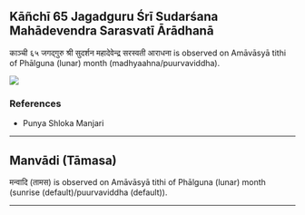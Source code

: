 ## Kāñchī 65 Jagadguru Śrī Sudarśana Mahādevendra Sarasvatī Ārādhanā
काञ्ची ६५ जगद्गुरु श्री सुदर्शन महादेवेन्द्र सरस्वती आराधना is observed on Amāvāsyā tithi of Phālguna (lunar) month (madhyaahna/puurvaviddha).

_![](https://github.com/sanskrit-coders/jyotisha/blob/master/jyotisha/panchangam/temporal/festival/images/kanchi-jagadgurus/jagadguru-65.jpg)_
### References
* Punya Shloka Manjari


---
## Manvādi (Tāmasa)
मन्वादि (तामस) is observed on Amāvāsyā tithi of Phālguna (lunar) month (sunrise (default)/puurvaviddha (default)).



---
